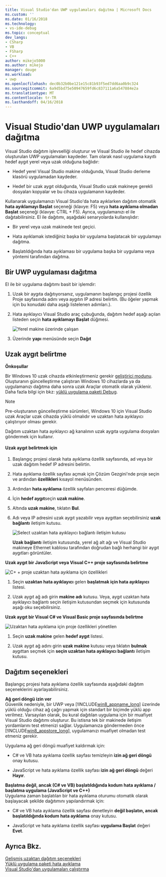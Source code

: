 ```yaml
---
title: Visual Studio'dan UWP uygulamaları dağıtma | Microsoft Docs
ms.custom: ''
ms.date: 01/16/2018
ms.technology:
- vs-ide-debug
ms.topic: conceptual
dev_langs:
- CSharp
- VB
- FSharp
- C++
author: mikejo5000
ms.author: mikejo
manager: douge
ms.workload:
- uwp
ms.openlocfilehash: dec0b32b0be121e15c81b93f5ed7dd6aa0b9c324
ms.sourcegitcommit: 6a9d5bd75e50947659fd6c837111a6a547884e2a
ms.translationtype: MT
ms.contentlocale: tr-TR
ms.lasthandoff: 04/16/2018
---
```

# <a name="deploy-uwp-apps-from-visual-studio"></a>Visual Studio'dan UWP uygulamaları dağıtma
  
 Visual Studio dağıtım işlevselliği oluşturur ve Visual Studio ile hedef cihazda oluşturulan UWP uygulamaları kaydeder. Tam olarak nasıl uygulama kayıtlı hedef aygıt yerel veya uzak olduğuna bağlıdır:  
  
-   Hedef yerel Visual Studio makine olduğunda, Visual Studio derleme klasörü uygulamadan kaydeder.  
  
-   Hedef bir uzak aygıt olduğunda, Visual Studio uzak makineye gerekli dosyaları kopyalar ve bu cihaza uygulamanın kaydeder.  
  
 Kullanarak uygulamanızı Visual Studio'da hata ayıklarken dağıtım otomatik **hata ayıklamayı Başlat** seçeneği (klavye: F5) veya **hata ayıklama olmadan Başlat** seçeneği (klavye: CTRL + F5). Ayrıca, uygulamanızı el ile dağıtabilirsiniz. El ile dağıtımı, aşağıdaki senaryolarda kullanışlıdır:  
  
-   Bir yerel veya uzak makinede test geçici.  
  
-   Hata ayıklamak istediğiniz başka bir uygulama başlatacak bir uygulamayı dağıtma.  
  
-   Başlatıldığında hata ayıklaması bir uygulama başka bir uygulama veya yöntemi tarafından dağıtma.
  
##  <a name="BKMK_How_to_deploy_a_Windows_Store_app"></a> Bir UWP uygulaması dağıtma  
 El ile bir uygulama dağıtımı basit bir işlemdir:  
  
1.  Uzak bir aygıta dağıtıyorsanız, uygulamanın başlangıç projesi özellik Proje sayfasında adını veya aygıtın IP adresi belirtin. (Bu öğeler yapmak için bu konudaki daha aşağı listelenen adımları.).  
  
2.  Hata ayıklayıcı Visual Studio araç çubuğunda, dağıtım hedef aşağı açılan listeden seçin **hata ayıklamayı Başlat** düğmesi.  
  
     ![Yerel makine üzerinde çalışan](../debugger/media/vsrun_f5_local.png "VSRUN_F5_Local")  
  
3.  Üzerinde **yapı** menüsünde seçin **Dağıt**  
  
##  <a name="BKMK_How_to_specify_a_remote_device"></a> Uzak aygıt belirtme  

**Önkoşullar**  
  
Bir Windows 10 uzak cihazda etkinleştirmeniz gerekir [geliştirici modunu](/windows/uwp/get-started/enable-your-device-for-development). Oluşturanın güncelleştirme çalıştıran Windows 10 cihazlarda ya da uygulamanızı dağıtma daha sonra uzak Araçlar otomatik olarak yüklenir. Daha fazla bilgi için bkz: [yüklü uygulama paketi Debug](../debugger/debug-installed-app-package.md).

> [!NOTE]
> Pre-oluşturanın güncelleştirme sürümleri, Windows 10 için Visual Studio uzak Araçlar uzak cihazda yüklü olmalıdır ve uzaktan hata ayıklayıcı çalıştırıyor olması gerekir.
  
Dağıtım uzaktan hata ayıklayıcı ağ kanalının uzak aygıta uygulama dosyaları göndermek için kullanır.  
  
#### <a name="to-specify-a-remote-device"></a>Uzak aygıt belirtmek için  
  
1.  Başlangıç projesi olarak hata ayıklama özellik sayfasında, ad veya bir uzak dağıtım hedef IP adresini belirtin.  
  
2.  Hata ayıklama özellik sayfası açmak için Çözüm Gezgini'nde proje seçin ve ardından **özellikleri** kısayol menüsünden.  
  
3.  Ardından **hata ayıklama** özellik sayfaları penceresi düğümde.

4. İçin **hedef aygıt**seçin **uzak makine**.

5. Altında **uzak makine**, tıklatın **Bul**.
  
4.  Adı veya IP adresini uzak aygıt yazabilir veya aygıttan seçebilirsiniz **uzak bağlantı** iletişim kutusu.  
  
     ![Select uzaktan hata ayıklayıcı bağlantı iletişim kutusu](../debugger/media/vsrun_selectremotedebuggerdlg.png "VSRUN_SelectRemoteDebuggerDlg")  
  
     **Uzak bağlantı** iletişim kutusunda, yerel ağ alt ağı ve Visual Studio makineye Ethernet kablosu tarafından doğrudan bağlı herhangi bir aygıt aygıtları görüntüler.  
  
 **Uzak aygıt bir JavaScript veya Visual C++ proje sayfasında belirtme**  
  
 ![C&#43; &#43; proje uzaktan hata ayıklama için özellikleri](../debugger/media/vsrun_cpp_projprop_remote.png "VSRUN_CPP_ProjProp_Remote")  
  
1.  Seçin **uzaktan hata ayıklayıcı** gelen **başlatmak için hata ayıklayıcı** listesi.  
  
2.  Uzak aygıt ağ adı girin **makine adı** kutusu. Veya, aygıt uzaktan hata ayıklayıcı bağlantı seçin iletişim kutusundan seçmek için kutusunda aşağı oku seçebilirsiniz.  
  
 **Uzak aygıt bir Visual C# ve Visual Basic proje sayfasında belirtme**  
  
 ![Uzaktan hata ayıklama için proje özellikleri yönetilen](../debugger/media/vsrun_managed_projprop_remote.png "VSRUN_Managed_ProjProp_Remote")  
  
1.  Seçin **uzak makine** gelen **hedef aygıt** listesi.  
  
2.  Uzak aygıt ağ adını girin **uzak makine** kutusu veya tıklatın **bulmak** aygıttan seçmek için **seçin uzaktan hata ayıklayıcı bağlantı** iletişim kutusu.  
  
##  <a name="BKMK_Deployment_options"></a> Dağıtım seçenekleri  
 Başlangıç projesi hata ayıklama özellik sayfasında aşağıdaki dağıtım seçeneklerini ayarlayabilirsiniz.  
  
 **Ağ geri döngü izin ver**  
 Güvenlik nedeniyle, bir UWP veya [!INCLUDE[win8_appname_long](../debugger/includes/win8_appname_long_md.md)] üzerinde yüklü olduğu cihaz ağ çağrı yapmak için standart bir biçimde yüklü app verilmez. Varsayılan olarak, bu kural dağıtılan uygulama için bir muafiyet Visual Studio dağıtımı oluşturur. Bu istisna tek bir makinede iletişim yordamlarını test etmenizi sağlar. Uygulamanıza göndermeden önce [!INCLUDE[win8_appstore_long](../debugger/includes/win8_appstore_long_md.md)], uygulamanızı muafiyet olmadan test etmeniz gerekir.  
  
 Uygulama ağ geri döngü muafiyet kaldırmak için:  
  
-   C# ve VB hata ayıklama özellik sayfası temizleyin **izin ağ geri döngü** onay kutusu.  
  
-   JavaScript ve hata ayıklama özellik sayfası **izin ağ geri döngü** değeri **Hayır**.  
  
 **Başlatma değil, ancak (C# ve VB) başlatıldığında kodum hata ayıklama / başlatma uygulama (JavaScript ve C++)**  
 Uygulama zaman başlatılan bir hata ayıklama oturumu otomatik olarak başlayacak şekilde dağıtımını yapılandırmak için:  
  
-   C# ve VB hata ayıklama özellik sayfası denetleyin **değil başlatın, ancak başlatıldığında kodum hata ayıklama** onay kutusu.  
  
-   JavaScript ve hata ayıklama özellik sayfası **uygulama Başlat** değeri **Evet**.  
  
## <a name="see-also"></a>Ayrıca Bkz.  
 [Gelişmiş uzaktan dağıtım seçenekleri](/windows/uwp/debug-test-perf/deploying-and-debugging-uwp-apps#advanced-remote-deployment-options)  
 [Yüklü uygulama paketi hata ayıklama](../debugger/debug-installed-app-package.md)   
 [Visual Studio'dan uygulamaları çalıştırma](../debugger/run-store-apps-from-visual-studio.md)